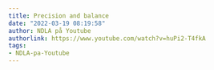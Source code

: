 ```yaml
---
title: Precision and balance
date: "2022-03-19 08:19:58"
author: NDLA på Youtube
authorlink: https://www.youtube.com/watch?v=huPi2-T4fkA
tags:
- NDLA-pa-Youtube
---
```

